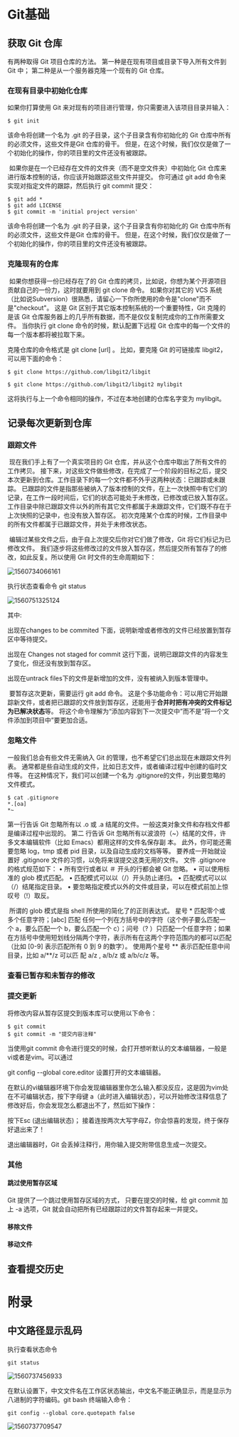 # Git基础

## 获取 Git 仓库

有两种取得 Git 项目仓库的方法。 第一种是在现有项目或目录下导入所有文件到 Git 中； 第二种是从一个服务器克隆一个现有的 Git 仓库。

### 在现有目录中初始化仓库

如果你打算使用 Git 来对现有的项目进行管理，你只需要进入该项目目录并输入：

```
$ git init
```

该命令将创建一个名为 .git 的子目录，这个子目录含有你初始化的 Git 仓库中所有的必须文件，这些文件是Git 仓库的骨干。 但是，在这个时候，我们仅仅是做了一个初始化的操作，你的项目里的文件还没有被跟踪。

​	如果你是在一个已经存在文件的文件夹（而不是空文件夹）中初始化 Git 仓库来进行版本控制的话，你应该开始跟踪这些文件并提交。 你可通过 git add 命令来实现对指定文件的跟踪，然后执行 git commit 提交：

```
$ git add *
$ git add LICENSE
$ git commit -m 'initial project version'
```

该命令将创建一个名为 .git 的子目录，这个子目录含有你初始化的 Git 仓库中所有的必须文件，这些文件是Git 仓库的骨干。 但是，在这个时候，我们仅仅是做了一个初始化的操作，你的项目里的文件还没有被跟踪。

### 克隆现有的仓库

​	如果你想获得一份已经存在了的 Git 仓库的拷贝，比如说，你想为某个开源项目贡献自己的一份力，这时就要用到 git clone 命令。 如果你对其它的 VCS 系统（比如说Subversion）很熟悉，请留心一下你所使用的命令是"clone"而不是"checkout"。 这是 Git 区别于其它版本控制系统的一个重要特性，Git 克隆的是该 Git 仓库服务器上的几乎所有数据，而不是仅仅复制完成你的工作所需要文件。 当你执行 git clone 命令的时候，默认配置下远程 Git 仓库中的每一个文件的每一个版本都将被拉取下来。

克隆仓库的命令格式是 git clone [url] 。 比如，要克隆 Git 的可链接库 libgit2，可以用下面的命令：

```
$ git clone https://github.com/libgit2/libgit
```

```
$ git clone https://github.com/libgit2/libgit2 mylibgit
```

这将执行与上一个命令相同的操作，不过在本地创建的仓库名字变为 mylibgit。

## 记录每次更新到仓库

### 跟踪文件

​		现在我们手上有了一个真实项目的 Git 仓库，并从这个仓库中取出了所有文件的工作拷贝。 接下来，对这些文件做些修改，在完成了一个阶段的目标之后，提交本次更新到仓库。工作目录下的每一个文件都不外乎这两种状态：已跟踪或未跟踪。 已跟踪的文件是指那些被纳入了版本控制的文件，在上一次快照中有它们的记录，在工作一段时间后，它们的状态可能处于未修改，已修改或已放入暂存区。 工作目录中除已跟踪文件以外的所有其它文件都属于未跟踪文件，它们既不存在于上次快照的记录中，也没有放入暂存区。 初次克隆某个仓库的时候，工作目录中的所有文件都属于已跟踪文件，并处于未修改状态。

​		编辑过某些文件之后，由于自上次提交后你对它们做了修改，Git 将它们标记为已修改文件。 我们逐步将这些修改过的文件放入暂存区，然后提交所有暂存了的修改，如此反复。所以使用 Git 时文件的生命周期如下：

![1560734066161](assets/1560734066161.png)

执行状态查看命令  git status

![1560751325124](assets/1560751325124.png)

其中:

出现在changes to be commited 下面，说明新增或者修改的文件已经放置到暂存区中等待提交。

出现在 Changes not staged for commit 这行下面，说明已跟踪文件的内容发生了变化，但还没有放到暂存区。

出现在untrack files下的文件是新增加的文件，没有被纳入到版本管理中。

​	 要暂存这次更新，需要运行 git add 命令。 这是个多功能命令：可以用它开始跟踪新文件，或者把已跟踪的文件放到暂存区，还能用于**合并时把有冲突的文件标记为已解决状态**等。 将这个命令理解为“添加内容到下一次提交中”而不是“将一个文件添加到项目中”要更加合适。



### 忽略文件

一般我们总会有些文件无需纳入 Git 的管理，也不希望它们总出现在未跟踪文件列表。 通常都是些自动生成的文件，比如日志文件，或者编译过程中创建的临时文件等。 在这种情况下，我们可以创建一个名为 .gitignore的文件，列出要忽略的文件模式。 

```
$ cat .gitignore
*.[oa]
*~
```

第一行告诉 Git 忽略所有以 .o 或 .a 结尾的文件。一般这类对象文件和存档文件都是编译过程中出现的。 第二
行告诉 Git 忽略所有以波浪符（~）结尾的文件，许多文本编辑软件（比如 Emacs）都用这样的文件名保存副
本。 此外，你可能还需要忽略 log，tmp 或者 pid 目录，以及自动生成的文档等等。 要养成一开始就设置好
.gitignore 文件的习惯，以免将来误提交这类无用的文件。
文件 .gitignore 的格式规范如下：
		• 所有空行或者以 ＃ 开头的行都会被 Git 忽略。
		• 可以使用标准的 glob 模式匹配。
		• 匹配模式可以以（/）开头防止递归。
		• 匹配模式可以以（/）结尾指定目录。
		• 要忽略指定模式以外的文件或目录，可以在模式前加上惊叹号（!）取反。

​	所谓的 glob 模式是指 shell 所使用的简化了的正则表达式。 星号 * 匹配零个或多个任意字符；[abc] 匹配
任何一个列在方括号中的字符（这个例子要么匹配一个 a，要么匹配一个 b，要么匹配一个 c）；问号（?
）只匹配一个任意字符；如果在方括号中使用短划线分隔两个字符，表示所有在这两个字符范围内的都可以匹配
（比如 [0-9] 表示匹配所有 0 到 9 的数字）。 使用两个星号 **  表示匹配任意中间目录，比如 a/**/z 可以匹
配 a/z , a/b/z 或 a/b/c/z 等。

### 查看已暂存和未暂存的修改



### 提交更新

将修改内容从暂存区提交到版本库可以使用以下命令：

```
$ git commit
$ git commit -m "提交内容注释"
```

当使用git  commit 命令进行提交的时候，会打开想听默认的文本编辑器，一般是vi或者是vim。可以通过

git config --global core.editor 设置打开的文本编辑器。

在默认的vi编辑器环境下你会发现编辑器里你怎么输入都没反应，这是因为vim处在不可编辑状态，按下字母键 a（此时进入编辑状态），可以开始修改注释信息了修改好后，你会发现怎么都退出不了，然后如下操作：

按下Esc (退出编辑状态)； 接着连按两次大写字母Z，你会惊喜的发现，终于保存好退出来了！

 退出编辑器时，Git 会丢掉注释行，用你输入提交附带信息生成一次提交。

### 其他

#### 跳过使用暂存区域

Git 提供了一个跳过使用暂存区域的方式， 只要在提交的时候，给 git commit 加上 -a 选项，Git 就会自动把所有已经跟踪过的文件暂存起来一并提交。

#### 移除文件

#### 移动文件

## 查看提交历史



# 附录

## 中文路径显示乱码 

执行查看状态命令

```
git status 
```

![1560737456933](../../%E6%97%A5%E5%B8%B8%E5%B7%A5%E5%85%B7%E7%B1%BB/git/assets/1560737456933.png)

在默认设置下，中文文件名在工作区状态输出，中文名不能正确显示，而是显示为八进制的字符编码。git bash 终端输入命令：

```
git config --global core.quotepath false
```



![1560737709547](../../%E6%97%A5%E5%B8%B8%E5%B7%A5%E5%85%B7%E7%B1%BB/git/assets/1560737709547.png)






